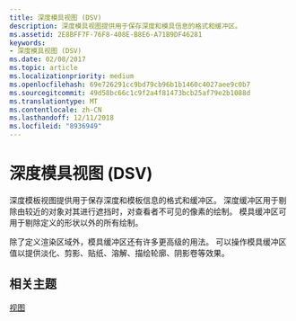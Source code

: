 ```yaml
---
title: 深度模具视图 (DSV)
description: 深度模具视图提供用于保存深度和模具信息的格式和缓冲区。
ms.assetid: 2E8BFF7F-76F8-408E-B8E6-A71B9DF46281
keywords:
- 深度模具视图 (DSV)
ms.date: 02/08/2017
ms.topic: article
ms.localizationpriority: medium
ms.openlocfilehash: 69e726291cc9bd79cb96b1b1460c4027aee9c0b7
ms.sourcegitcommit: 49d58bc66c1c9f2a4f81473bcb25af79e2b1088d
ms.translationtype: MT
ms.contentlocale: zh-CN
ms.lasthandoff: 12/11/2018
ms.locfileid: "8936949"
---
```

# <a name="depth-stencil-view-dsv"></a>深度模具视图 (DSV)


深度模板视图提供用于保存深度和模板信息的格式和缓冲区。 深度缓冲区用于剔除由较近的对象对其进行遮挡时，对查看者不可见的像素的绘制。 模具缓冲区可用于剔除定义的形状以外的所有绘制。

除了定义渲染区域外，模具缓冲区还有许多更高级的用法。 可以操作模具缓冲区值以提供淡化、剪影、贴纸、溶解、描绘轮廓、阴影卷等效果。

## <a name="span-idrelated-topicsspanrelated-topics"></a><span id="related-topics"></span>相关主题


[视图](views.md)

 

 




